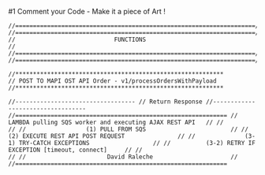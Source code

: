 #1 Comment your Code - Make it a piece of Art ! 

```
//====================================================================//
//====================================================================//
//                            FUNCTIONS                               //
//====================================================================//
//====================================================================//`
```

```
//***********************************************************
// POST TO MAPI OST API Order - v1/processOrdersWithPayload
//***********************************************************
```

`
//----------------------------------
// Return Response
//----------------------------------
`
`
//============================================================
//  LAMBDA pulling SQS worker and executing AJAX REST API   //
//                                                          //
//                 (1) PULL FROM SQS                        //
//          (2) EXECUTE REST API POST REQUEST               //
//              (3-1) TRY-CATCH EXCEPTIONS                  //
//          (3-2) RETRY IF EXCEPTION [timeout, connect]     //
//                                                          //
//                       David Raleche                      //
//============================================================
` 
